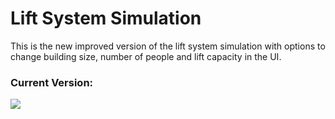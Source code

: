 # Lift System Simulation
This is the new improved version of the lift system simulation with options to change building size, number of people and lift capacity in the UI.

<h3> Current Version: </h3>
<img src="https://i.imgur.com/c1eosLp.png" />
